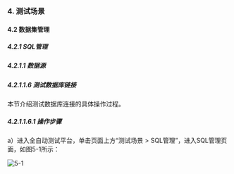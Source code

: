 ### 4. 测试场景

#### 4.2 数据集管理

##### 4.2.1 SQL管理

##### 4.2.1.1 数据源

##### 4.2.1.1.6 测试数据库链接

本节介绍测试数据库连接的具体操作过程。

##### 4.2.1.1.6.1 操作步骤

a）进入全自动测试平台，单击页面上方“测试场景 > SQL管理”，进入SQL管理页面，如图5-1所示：

![5-1](https://www.feisuanyz.com/fstest/cscj/datamanage/sqlmanage/3.png)
